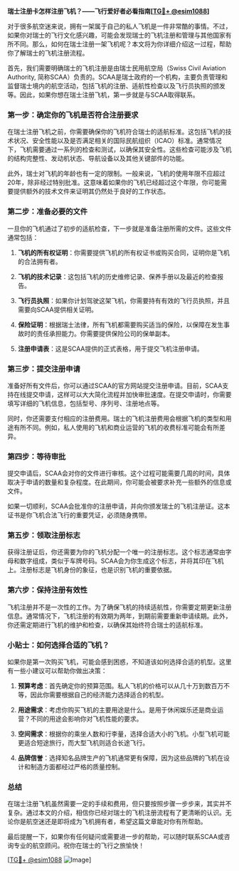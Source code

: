 **瑞士注册卡怎样注册飞机？——飞行爱好者必看指南[[TG💪+ @esim1088](https://t.me/s/esim1088)]**

对于很多航空迷来说，拥有一架属于自己的私人飞机是一件非常酷的事情。不过，如果你对瑞士的飞行文化感兴趣，可能会发现瑞士的飞机注册和管理与其他国家有所不同。那么，如何在瑞士注册一架飞机呢？本文将为你详细介绍这一过程，帮助你了解瑞士的飞机注册流程。

首先，我们需要明确瑞士的飞机注册是由瑞士民用航空局（Swiss Civil Aviation Authority, 简称SCAA）负责的。SCAA是瑞士政府的一个机构，主要负责管理和监督瑞士境内的航空活动，包括飞机的注册、适航性检查以及飞行员执照的颁发等。因此，如果你想在瑞士注册飞机，第一步就是与SCAA取得联系。

### **第一步：确定你的飞机是否符合注册要求**

在瑞士注册飞机之前，你需要确保你的飞机符合瑞士的适航标准。这包括飞机的技术状况、安全性能以及是否满足相关的国际民航组织（ICAO）标准。通常情况下，飞机需要通过一系列的检查和测试，以确保其安全性。这些检查可能涉及飞机的结构完整性、发动机状态、导航设备以及其他关键部件的功能。

此外，瑞士对飞机的年龄也有一定的限制。一般来说，飞机的使用年限不应超过20年，除非经过特别批准。这意味着如果你的飞机已经超过这个年限，你可能需要提供额外的技术文件来证明其仍然处于良好的工作状态。

### **第二步：准备必要的文件**

一旦你的飞机通过了初步的适航检查，下一步就是准备注册所需的文件。这些文件通常包括：

1. **飞机的所有权证明**：你需要提供飞机的所有权证书或购买合同，证明你是飞机的合法拥有者。
   
2. **飞机的技术记录**：这包括飞机的历史维修记录、保养手册以及最近的检查报告。

3. **飞行员执照**：如果你计划驾驶这架飞机，你需要持有有效的飞行员执照，并且需要向SCAA提供相关证明。

4. **保险证明**：根据瑞士法律，所有飞机都需要购买适当的保险，以保障在发生事故时的责任承担能力。你需要提供保险公司的保单副本。

5. **注册申请表**：这是SCAA提供的正式表格，用于提交飞机注册申请。

### **第三步：提交注册申请**

准备好所有文件后，你可以通过SCAA的官方网站提交注册申请。目前，SCAA支持在线提交申请，这样可以大大简化流程并加快审批速度。在提交申请时，你需要填写详细的飞机信息，包括型号、序列号、注册地点等。

同时，你还需要支付相应的注册费用。瑞士的飞机注册费用会根据飞机的类型和用途有所不同。例如，私人使用的飞机和商业运营的飞机的收费标准可能会有所差异。

### **第四步：等待审批**

提交申请后，SCAA会对你的文件进行审核。这个过程可能需要几周的时间，具体取决于申请的数量和复杂程度。在此期间，你可能会被要求补充一些额外的信息或文件。

如果一切顺利，SCAA会批准你的注册申请，并向你颁发瑞士的飞机注册证。这本证书是你飞机合法飞行的重要凭证，必须随身携带。

### **第五步：领取注册标志**

获得注册证后，你还需要为你的飞机分配一个唯一的注册标志。这个标志通常由字母和数字组成，类似于车牌号码。SCAA会为你生成这个标志，并将其印在飞机上。注册标志是飞机身份的象征，也是识别飞机的重要依据。

### **第六步：保持注册有效性**

飞机注册并不是一次性的工作。为了确保飞机的持续适航性，你需要定期更新注册信息。通常情况下，飞机注册的有效期为两年，到期前需要重新申请续期。此外，你还需定期进行飞机的维护和检查，以确保其始终符合瑞士的适航标准。

### **小贴士：如何选择合适的飞机？**

如果你是第一次购买飞机，可能会感到困惑，不知道该如何选择合适的机型。这里有一些小建议可以帮助你做出决策：

1. **预算考虑**：首先确定你的预算范围。私人飞机的价格可以从几十万到数百万不等，因此你需要根据自己的经济能力选择适合的机型。

2. **用途需求**：考虑你购买飞机的主要用途是什么。是用于休闲娱乐还是商业运营？不同的用途会影响你对飞机性能的要求。

3. **空间需求**：根据你的乘坐人数和行李量，选择合适大小的飞机。小型飞机可能更适合短途旅行，而大型飞机则适合长途飞行。

4. **品牌信誉**：选择知名品牌生产的飞机通常更有保障，因为这些品牌的飞机在设计和制造方面都经过严格的质量控制。

### **总结**

在瑞士注册飞机虽然需要一定的手续和费用，但只要按照步骤一步步来，其实并不复杂。通过本文的介绍，相信你已经对瑞士的飞机注册流程有了更清晰的认识。无论你是航空迷还是即将成为飞机拥有者，希望这篇文章能对你有所帮助。

最后提醒一下，如果你有任何疑问或需要进一步的帮助，可以随时联系SCAA或咨询专业的航空顾问。祝你在瑞士的飞行之旅愉快！

[[TG💪+ @esim1088](https://t.me/s/esim1088) ![Image](https://i.postimg.cc/4NQfJmqS/Snipaste-2025-05-13-00-14-12.png)]